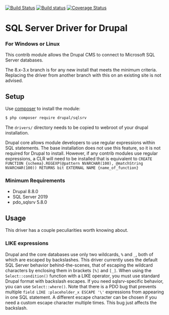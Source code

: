 [![Build Status](https://travis-ci.org/Beakerboy/sqlsrv.svg?branch=8.x-3.x)](https://travis-ci.org/Beakerboy/sqlsrv)
[![Build status](https://ci.appveyor.com/api/projects/status/xk6gh0rtta8d24hg/branch/8.x-3.x?svg=true)](https://ci.appveyor.com/project/Beakerboy/sqlsrv/branch/8.x-1.x)
[![Coverage Status](https://coveralls.io/repos/github/Beakerboy/sqlsrv/badge.svg?branch=8.x-3.x)](https://coveralls.io/github/Beakerboy/sqlsrv?branch=8.x-1.x)

SQL Server Driver for Drupal
=====================

### For Windows or Linux

This contrib module allows the Drupal CMS to connect to Microsoft SQL Server
databases.

The 8.x-3.x branch is for any new install that meets the minimum criteria.
Replacing the driver from another branch with this on an existing site is not
advised.

Setup
-----

Use [composer](http://getcomposer.org) to install the module:

```bash
$ php composer require drupal/sqlsrv
```

The `drivers/` directory needs to be copied to webroot of your drupal
installation.

Drupal core allows module developers to use regular expressions within SQL
statements. The base installation does not use this feature, so it is not
required for Drupal to install. However, if any contrib modules use regular
expressions, a CLR will need to be installed that is equivalent to 
`CREATE
   FUNCTION {schema}.REGEXP(@pattern NVARCHAR(100), @matchString NVARCHAR(100))
   RETURNS bit EXTERNAL NAME {name_of_function}`

### Minimum Requirements
 * Drupal 8.8.0
 * SQL Server 2019
 * pdo_sqlsrv 5.8.0

Usage
-----

This driver has a couple peculiarities worth knowing about.

### LIKE expressions

Drupal and the core databases use only two wildcards, `%` and `_`, both of which
are escaped by backslashes. This driver currently uses the default SQL Server
behavior behind-the-scenes, that of escaping the wildcard characters by
enclosing them in brackets `[%]` and `[_]`. When using the `Select::condition()`
function with a LIKE operator, you must use standard Drupal format with
backslash escapes. If you need sqlsrv-specific behavior, you can use
`Select::where()`. Note that there is a PDO bug that prevents multiple
`field LIKE :placeholder_x ESCAPE '\'` expressions from appearing in one SQL
statement. A different escape character can be chosen if you need a custom
escape character multiple times. This bug just affects the backslash.
